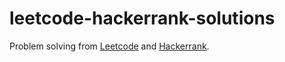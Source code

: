 # leetcode-hackerrank-solutions
Problem solving from [Leetcode](https://leetcode.com/) and [Hackerrank](https://www.hackerrank.com/).
